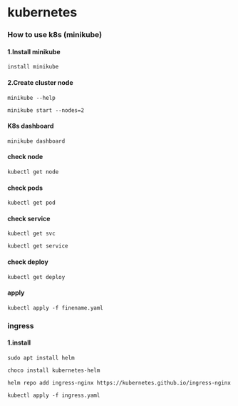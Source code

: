 # kubernetes

### How to use k8s (minikube)
#### 1.Install minikube
```
install minikube
```
#### 2.Create cluster node
```
minikube --help
```
```
minikube start --nodes=2
```

#### K8s dashboard
```
minikube dashboard
```
#### check node
```
kubectl get node
```
#### check pods
```
kubectl get pod
```
#### check service
```
kubectl get svc
```
```
kubectl get service
```

#### check deploy
```
kubectl get deploy
```

#### apply 
```
kubectl apply -f finename.yaml
```
### ingress
#### 1.install
```
sudo apt install helm
```
```
choco install kubernetes-helm
```
```
helm repo add ingress-nginx https://kubernetes.github.io/ingress-nginx
```
```
kubectl apply -f ingress.yaml
```
